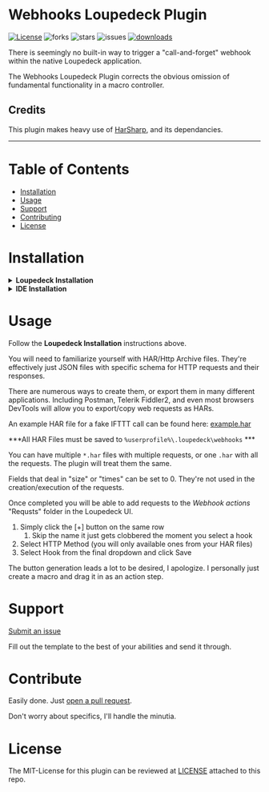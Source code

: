 # Webhooks Loupedeck Plugin
[![License](http://img.shields.io/:license-MIT-blue.svg?style=flat)](LICENSE)
![forks](https://img.shields.io/github/forks/Steinerd/Loupedeck.WebhooksPlugin?style=flat)
![stars](https://img.shields.io/github/stars/Steinerd/Loupedeck.WebhooksPlugin?style=flat)
![issues](https://img.shields.io/github/issues/Steinerd/Loupedeck.WebhooksPlugin?style=flat)
[![downloads](https://img.shields.io/github/downloads/Steinerd/Loupedeck.WebhooksPlugin/latest/total?style=flat)](https://github.com/Steinerd/Loupedeck.WebhooksPlugin/compare)

There is seemingly no built-in way to trigger a "call-and-forget" webhook within the native Loupedeck application. 

The Webhooks Loupedeck Plugin corrects the obvious omission of fundamental functionality in a macro controller. 

## Credits

This plugin makes heavy use of [HarSharp](https://github.com/giacomelli/HarSharp), and its dependancies. 

--------

# Table of Contents

- [Installation](#installation)
- [Usage](#usage)
- [Support](#support)
- [Contributing](#contributing)
- [License](#license)

# Installation

<details><summary><b>Loupedeck Installation</b></summary>
  
  
  1. Go to [latest release](https://github.com/Steinerd/Loupedeck.WebhooksPlugin/releases/latest), and download the `lplug4` file to you computer
  1. Open (normally double-click) to install, the Loupedeck software should take care of the rest
  1. Restart Loupedeck (if not handled by the installer)
  1. In the Loupedeck interface, enable **Webhooks** by clicking <ins>Manage plugins</ins>
  1. Check the Webhooks box on to enable
  1. Drag the desired control onto your layout

Once click it will bring you to a dynamic playback device selection page. 
</details>

<details><summary><b>IDE Installation</b></summary>
  Made with Visual Studio 2022, C# will likely only compile in VS2019 or greater. 

  Assuming Loupedeck is already installed on your machine, make sure you've stopped it before you debug the project. 

  Debugging _should_ build the solution, which will then output the DLL, config, and pdb into your `%LocalAppData%\Loupedeck\Plugins` directory.

  If all goes well, Loupedeck will then open and you can then debug. 

</details>

# Usage

Follow the __Loupedeck Installation__ instructions above. 

You will need to familiarize yourself with HAR/Http Archive files. They're effectively just JSON files with specific schema for HTTP requests and their responses.

There are numerous ways to create them, or export them in many different applications. Including Postman, Telerik Fiddler2, and even most browsers DevTools will allow you to export/copy web requests as HARs. 

An example HAR file for a fake IFTTT call can be found here: [example.har](example.har)

***All HAR Files must be saved to `%userprofile%\.loupedeck\webhooks` ***

You can have multiple `*.har` files with multiple requests, or one `.har` with all the requests. The plugin will treat them the same. 

Fields that deal in "size" or "times" can be set to 0. They're not used in the creation/execution of the requests. 

Once completed you will be able to add requests to the *Webhook actions* "Requsts" folder in the Loupedeck UI.

1. Simply click the [+] button on the same row
	1. Skip the name it just gets clobbered the moment you select a hook
1. Select HTTP Method (you will only available ones from your HAR files)
1. Select Hook from the final dropdown and click Save

The button generation leads a lot to be desired, I apologize. I personally just create a macro and drag it in as an action step. 

# Support

[Submit an issue](https://github.com/Steinerd/Loupedeck.WebhooksPlugin/issues/new)

Fill out the template to the best of your abilities and send it through. 

# Contribute

Easily done. Just [open a pull request](https://github.com/Steinerd/Loupedeck.WebhooksPlugin/compare). 

Don't worry about specifics, I'll handle the minutia. 

# License
The MIT-License for this plugin can be reviewed at [LICENSE](LICENSE) attached to this repo.
